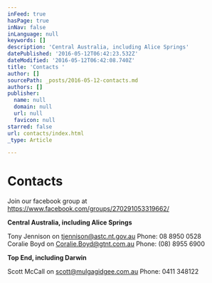 ```yaml
---
inFeed: true
hasPage: true
inNav: false
inLanguage: null
keywords: []
description: 'Central Australia, including Alice Springs'
datePublished: '2016-05-12T06:42:23.532Z'
dateModified: '2016-05-12T06:42:08.740Z'
title: 'Contacts '
author: []
sourcePath: _posts/2016-05-12-contacts.md
authors: []
publisher:
  name: null
  domain: null
  url: null
  favicon: null
starred: false
url: contacts/index.html
_type: Article

---
```

# Contacts 

Join our facebook group at https://www.facebook.com/groups/270291053319662/

**Central Australia, including Alice Springs**

Tony Jennison on tjennison@astc.nt.gov.au Phone: 08 8950 0528  
Coralie Boyd on Coralie.Boyd@gtnt.com.au Phone: (08) 8955 6900

**Top End, including Darwin**

Scott McCall on scott@mulgagidgee.com.au Phone: 0411 348122